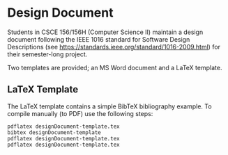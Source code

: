 
# Design Document

Students in CSCE 156/156H (Computer Science II) maintain a design document
following the IEEE 1016 standard for Software Design Descriptions 
(see https://standards.ieee.org/standard/1016-2009.html) for their 
semester-long project.

Two templates are provided; an MS Word document and a LaTeX template.

## LaTeX Template

The LaTeX template contains a simple BibTeX bibliography example. 
To compile manually (to PDF) use the following steps:

```
pdflatex designDocument-template.tex
bibtex designDocument-template
pdflatex designDocument-template.tex
pdflatex designDocument-template.tex
```
